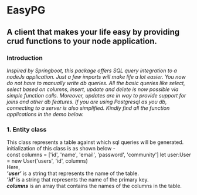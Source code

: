 # EasyPG
## A client that makes your life easy by providing crud functions to your node application.

### Introduction
*Inspired by Springboot, this package offers SQL query integration to a nodeJs application. Just a few imports will make life a lot easier. You now do not have to manually write db queries. All the basic queries like select, select based on columns, insert, update and delete is now possible via simple function calls. Moreover, updates are in way to provide support for joins and other db features. If you are using Postgresql as you db, connecting to a server is also simplified. Kindly find all the function applications in the demo below.*

### 1. Entity class
This class represents a table against which sql queries will be generated. initialization of this class is as shown below - <br>
    const columns = ['id', 'name', 'email', 'password', 'community']
    let user:User = new User('users', 'id', columns)
<br>Here,<br>    ***'user'*** is a string that represents the name of the table.<br>    ***'id'*** is a string that represents the name of the primary key.<br>    ***columns*** is an array that contains the names of the columns in the table.